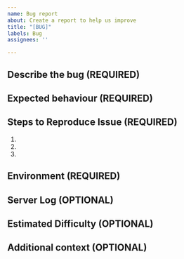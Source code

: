 ```yaml
---
name: Bug report
about: Create a report to help us improve
title: "[BUG]"
labels: Bug
assignees: ''

---
```


## Describe the bug (REQUIRED)
<!-- A clear and concise description of what the bug is. -->

## Expected behaviour (REQUIRED)
<!-- A clear and concise description of what you expected to happen. -->

## Steps to Reproduce Issue (REQUIRED)
<!-- Tell us the exact steps to reproduce the issue -->
<!-- What events lead up to the issue occurring -->
<!-- If possible provide Youtube Video or Screenshots -->
1.
2.
3.

## Environment (REQUIRED)
<!-- Any issue without detailed version numbers will be closed -->
<!-- Indicate the type of server you are running (Spigot/Paper) and the version number -->
<!-- Detail the version number of Craftory that you are using and any plugins that use Craftory -->
<!-- Optionally - Detail any other plugins on the server and their versions -->
<!-- NOTE "latest" can not be used for a version number and you can screenshot version numbers -->

## Server Log (OPTIONAL)
<!-- PROVIDE this if possible -->
<!-- Take a look at the Server Log, this can often provide the cause or details of the issue -->
<!-- Provide us with your server log by copying it into https://mclo.gs/ and adding the link here -->
<!-- You can find your full log under /logs/latest.log in your server folder -->

## Estimated Difficulty (OPTIONAL)
<!-- How hard is this bug will be to fix -->
<!-- If you don't have the technical knowledge an educated guess will help -->
<!-- Pick one of : [Very Low, Low, Medium, High, Very High] for the difficulty -->

## Additional context (OPTIONAL)
<!-- Any additional details you think are relevant to the issue -->
